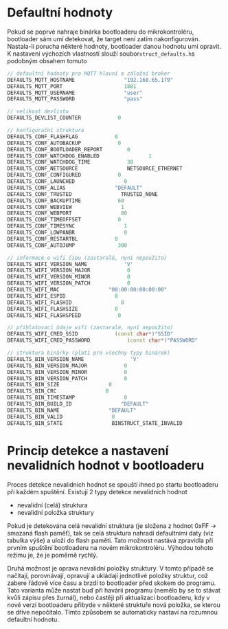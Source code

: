 # Defaultní hodnoty

Pokud se poprvé nahraje binárka bootloaderu do mikrokontroléru, bootloader sám umí detekovat, že target není zatím nakonfigurován. Nastala-li porucha některé hodnoty, bootloader danou hodnotu umí opravit. K nastavení výchozích vlastností slouží soubor`struct_defaults.h`s podobným obsahem tomuto

```cpp
// defaultní hodnoty pro MQTT hlavní a záložní broker
DEFAULTS_MQTT_HOSTNAME                "192.168.65.179"
DEFAULTS_MQTT_PORT                    1881
DEFAULTS_MQTT_USERNAME                "user"
DEFAULTS_MQTT_PASSWORD                "pass"

// velikost devlistu
DEFAULTS_DEVLIST_COUNTER            0

// konfigurační struktura
DEFAULTS_CONF_FLASHFLAG            0
DEFAULTS_CONF_AUTOBACKUP            0
DEFAULTS_CONF_BOOTLOADER_REPORT        0
DEFAULTS_CONF_WATCHDOG_ENABLED                1
DEFAULTS_CONF_WATCHDOG_TIME            30
DEFAULTS_CONF_NETSOURCE                NETSOURCE_ETHERNET
DEFAULTS_CONF_CONFIGURED            0
DEFAULTS_CONF_LAUNCHED                0
DEFAULTS_CONF_ALIAS                "DEFAULT"
DEFAULTS_CONF_TRUSTED                TRUSTED_NONE
DEFAULTS_CONF_BACKUPTIME            60
DEFAULTS_CONF_WEBVIEW                1
DEFAULTS_CONF_WEBPORT                80
DEFAULTS_CONF_TIMEOFFSET            0
DEFAULTS_CONF_TIMESYNC                1
DEFAULTS_CONF_LOWPANBR                0
DEFAULTS_CONF_RESTARTBL            0
DEFAULTS_CONF_AUTOJUMP				300

// informace o wifi čipu (zastaralé, nyní nepoužito)
DEFAULTS_WIFI_VERSION_NAME            'V'
DEFAULTS_WIFI_VERSION_MAJOR            0
DEFAULTS_WIFI_VERSION_MINOR            0
DEFAULTS_WIFI_VERSION_PATCH            0
DEFAULTS_WIFI_MAC                "00:00:00:00:00:00"
DEFAULTS_WIFI_ESPID                0
DEFAULTS_WIFI_FLASHID                0
DEFAULTS_WIFI_FLASHSIZE            0
DEFAULTS_WIFI_FLASHSPEED            0

// přihlašovací údaje wifi (zastaralé, nyní nepoužito)
DEFAULTS_WIFI_CRED_SSID            (const char*)"SSID"
DEFAULTS_WIFI_CRED_PASSWORD            (const char*)"PASSWORD"

// struktura binárky (platí pro všechny typy binárek)
DEFAULTS_BIN_VERSION_NAME               'V'
DEFAULTS_BIN_VERSION_MAJOR            0
DEFAULTS_BIN_VERSION_MINOR            0
DEFAULTS_BIN_VERSION_PATCH            0
DEFAULTS_BIN_SIZE                0
DEFAULTS_BIN_CRC                0
DEFAULTS_BIN_TIMESTAMP                0
DEFAULTS_BIN_BUILD_ID                "DEFAULT"
DEFAULTS_BIN_NAME                "DEFAULT"
DEFAULTS_BIN_VALID                0
DEFAULTS_BIN_STATE                BINSTRUCT_STATE_INVALID
```

# Princip detekce a nastavení nevalidních hodnot v bootloaderu

Proces detekce nevalidních hodnot se spouští ihned po startu bootloaderu při každém spuštění. Existují 2 typy detekce nevalidních hodnot

* nevalidní \(celá\) struktura
* nevalidní položka struktury

Pokud je detekována celá nevalidní struktura \(je složena z hodnot 0xFF → smazaná flash paměť\), tak se celá struktura nahradí defaultními daty \(viz tabulka výše\) a uloží do flash paměti. Tato možnost nastává zpravidla při prvním spuštění bootloaderu na novém mikrokontroléru. Výhodou tohoto režimu je, že je poměrně rychlý.

Druhá možnost je oprava nevalidní položky struktury. V tomto případě se načítají, porovnávají, opravují a ukládají jednotlivé položky struktur, což zabere řádově více času a brzdí to bootloader před skokem do programu. Tato varianta může nastat buď při havárii programu \(nemělo by se to stávat kvůli zápisu přes žurnál\), nebo častěji při aktualizaci bootloaderu, kdy v nové verzi bootloaderu přibyde v některé struktuře nová položka, se kterou se dříve nepočítalo. Tímto způsobem se automaticky nastaví na rozumnou defaultní hodnotu.


